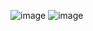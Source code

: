 ![image](https://github.com/user-attachments/assets/858433b9-dd12-49ab-b6f5-731fbc14cb3a)
![image](https://github.com/user-attachments/assets/5cadc6b0-09c3-43c8-9f79-2c30af3474a4)

